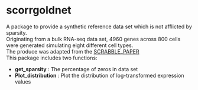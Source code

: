 # scorrgoldnet
A package to provide a synthetic reference data set which is not afflicted by sparsity. <br>
Originating from a bulk RNA-seq data set, 4960 genes across 800 cells were generated simulating eight different cell types. <br>
The produce was adapted from the [SCRABBLE_PAPER](https://github.com/software-github/SCRABBLE_PAPER) <br>
This package includes two functions:

* **get_sparsity** : The percentage of zeros in data set
* **Plot_distribution** : Plot the distribution of log-transformed expression values
